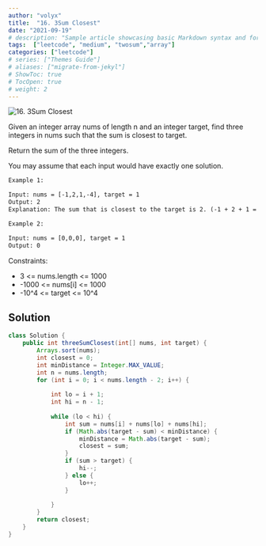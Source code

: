 ```yaml
---
author: "volyx"
title:  "16. 3Sum Closest"
date: "2021-09-19"
# description: "Sample article showcasing basic Markdown syntax and formatting for HTML elements."
tags:  ["leetcode", "medium", "twosum","array"]
categories: ["leetcode"]
# series: ["Themes Guide"]
# aliases: ["migrate-from-jekyl"]
# ShowToc: true
# TocOpen: true
# weight: 2
---
```


![16. 3Sum Closest](https://leetcode.com/problems/3sum-closest)

Given an integer array nums of length n and an integer target, find three integers in nums such that the sum is closest to target.

Return the sum of the three integers.

You may assume that each input would have exactly one solution.

```txt
Example 1:

Input: nums = [-1,2,1,-4], target = 1
Output: 2
Explanation: The sum that is closest to the target is 2. (-1 + 2 + 1 = 2).

Example 2:

Input: nums = [0,0,0], target = 1
Output: 0
```

Constraints:

- 3 <= nums.length <= 1000
- -1000 <= nums[i] <= 1000
- -10^4 <= target <= 10^4

## Solution

```java
class Solution {
    public int threeSumClosest(int[] nums, int target) {
        Arrays.sort(nums);
        int closest = 0;
        int minDistance = Integer.MAX_VALUE;
        int n = nums.length;
        for (int i = 0; i < nums.length - 2; i++) {
            
            int lo = i + 1;
            int hi = n - 1;
            
            while (lo < hi) {
                int sum = nums[i] + nums[lo] + nums[hi];
                if (Math.abs(target - sum) < minDistance) {
                    minDistance = Math.abs(target - sum);
                    closest = sum;
                }
                if (sum > target) {
                    hi--;
                } else {
                    lo++;
                }
                
            }
        }
        return closest;
    }
}
```
